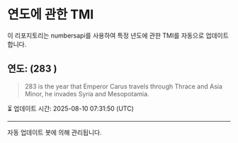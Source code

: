 
# 연도에 관한 TMI

이 리포지토리는 numbersapi를 사용하여 특정 년도에 관한 TMI를 자동으로 업데이트합니다.

## 연도: (283 )
> 283 is the year that Emperor Carus travels through Thrace and Asia Minor, he invades Syria and Mesopotamia.

⏳ 업데이트 시간: 2025-08-10 07:31:50 (UTC)

---
자동 업데이트 봇에 의해 관리됩니다.
